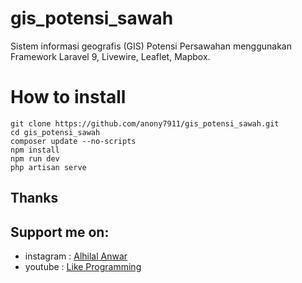 # gis_potensi_sawah
Sistem informasi geografis (GIS) Potensi Persawahan menggunakan Framework Laravel 9, Livewire, Leaflet, Mapbox.

# How to install
    git clone https://github.com/anony7911/gis_potensi_sawah.git
    cd gis_potensi_sawah
    composer update --no-scripts
    npm install
    npm run dev
    php artisan serve
 
 ## Thanks
 ## Support me on:
   - instagram : [Alhilal Anwar](https://www.instagram.com/alhilalanwar/)
   - youtube : [Like Programming](https://www.youtube.com/@mautautekno)
 
